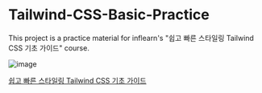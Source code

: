 # Tailwind-CSS-Basic-Practice

This project is a practice material for inflearn's "쉽고 빠른 스타일링 Tailwind CSS 기초 가이드" course.

![image](https://github.com/jinoo0306/Tailwind-CSS-Basic-Practice/assets/133188752/b50635f7-6a92-4e56-b341-96dc139c5ae6)

[쉽고 빠른 스타일링 Tailwind CSS 기초 가이드](https://www.inflearn.com/course/tailwind-css-%EA%B8%B0%EC%B4%88/dashboard)
